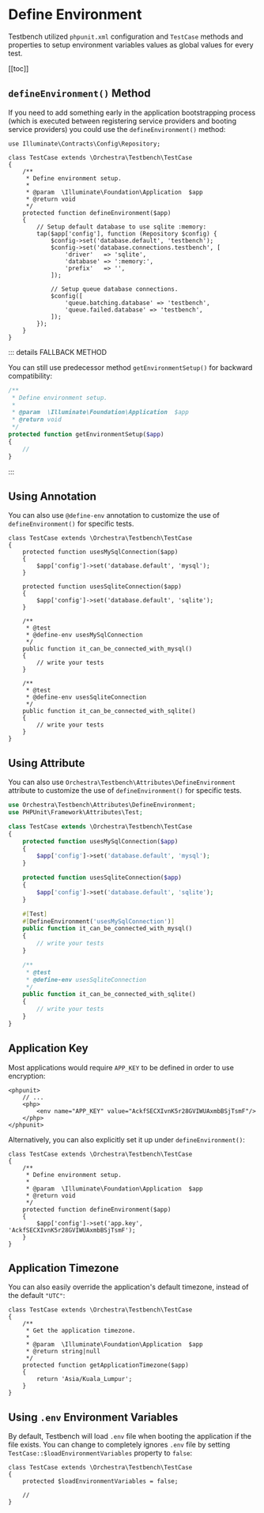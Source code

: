 # Define Environment

Testbench utilized `phpunit.xml` configuration and `TestCase` methods and properties to setup environment variables values as global values for every test.

[[toc]]

## `defineEnvironment()` Method

If you need to add something early in the application bootstrapping process (which is executed between registering service providers and booting service providers) you could use the `defineEnvironment()` method:

```php{11-28}
use Illuminate\Contracts\Config\Repository;

class TestCase extends \Orchestra\Testbench\TestCase
{
    /**
     * Define environment setup.
     *
     * @param  \Illuminate\Foundation\Application  $app
     * @return void
     */
    protected function defineEnvironment($app)
    {
        // Setup default database to use sqlite :memory:
        tap($app['config'], function (Repository $config) {
            $config->set('database.default', 'testbench');
            $config->set('database.connections.testbench', [
                'driver'   => 'sqlite',
                'database' => ':memory:',
                'prefix'   => '',
            ]);
            
            // Setup queue database connections.
            $config([
                'queue.batching.database' => 'testbench',
                'queue.failed.database' => 'testbench',
            ]);
        });
    }
}
```

::: details FALLBACK METHOD

You can still use predecessor method `getEnvironmentSetup()` for backward compatibility:

```php
/**
 * Define environment setup.
 *
 * @param  \Illuminate\Foundation\Application  $app
 * @return void
 */
protected function getEnvironmentSetup($app)
{
    //
}
```
:::

## Using Annotation

You can also use `@define-env` annotation to customize the use of `defineEnvironment()` for specific tests.

```php{3-6,8-11,15,24}
class TestCase extends \Orchestra\Testbench\TestCase
{
    protected function usesMySqlConnection($app) 
    {
        $app['config']->set('database.default', 'mysql');
    }

    protected function usesSqliteConnection($app)
    {
        $app['config']->set('database.default', 'sqlite');
    }

    /**
     * @test
     * @define-env usesMySqlConnection
     */
    public function it_can_be_connected_with_mysql()
    {
        // write your tests
    }

    /**
     * @test
     * @define-env usesSqliteConnection
     */
    public function it_can_be_connected_with_sqlite()
    {
        // write your tests
    }
}
```

## Using Attribute

You can also use `Orchestra\Testbench\Attributes\DefineEnvironment` attribute to customize the use of `defineEnvironment()` for specific tests.

```php
use Orchestra\Testbench\Attributes\DefineEnvironment;
use PHPUnit\Framework\Attributes\Test;

class TestCase extends \Orchestra\Testbench\TestCase
{
    protected function usesMySqlConnection($app) 
    {
        $app['config']->set('database.default', 'mysql');
    }

    protected function usesSqliteConnection($app)
    {
        $app['config']->set('database.default', 'sqlite');
    }

    #[Test]
    #[DefineEnvironment('usesMySqlConnection')]
    public function it_can_be_connected_with_mysql()
    {
        // write your tests
    }

    /**
     * @test
     * @define-env usesSqliteConnection
     */
    public function it_can_be_connected_with_sqlite()
    {
        // write your tests
    }
}
```

## Application Key

Most applications would require `APP_KEY` to be defined in order to use encryption:

```xml{4}
<phpunit>
    // ...
    <php>
        <env name="APP_KEY" value="AckfSECXIvnK5r28GVIWUAxmbBSjTsmF"/>
    </php>
</phpunit>
```

Alternatively, you can also explicitly set it up under `defineEnvironment()`:

```php{9-12}
class TestCase extends \Orchestra\Testbench\TestCase 
{
    /**
     * Define environment setup.
     *
     * @param  \Illuminate\Foundation\Application  $app
     * @return void
     */
    protected function defineEnvironment($app)
    {
        $app['config']->set('app.key', 'AckfSECXIvnK5r28GVIWUAxmbBSjTsmF');
    }
}
```

## Application Timezone

You can also easily override the application's default timezone, instead of the default `"UTC"`:

```php{9-12}
class TestCase extends \Orchestra\Testbench\TestCase 
{
    /**
     * Get the application timezone.
     *
     * @param  \Illuminate\Foundation\Application  $app
     * @return string|null
     */
    protected function getApplicationTimezone($app)
    {
        return 'Asia/Kuala_Lumpur';
    }
}
```

## Using `.env` Environment Variables

By default, Testbench will load `.env` file when booting the application if the file exists. You can change to completely ignores `.env` file by setting `TestCase::$loadEnvironmentVariables` property to `false`:

```php{3}
class TestCase extends \Orchestra\Testbench\TestCase
{
    protected $loadEnvironmentVariables = false;

    // 
}  
```
